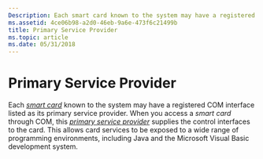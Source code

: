 ```yaml
---
Description: Each smart card known to the system may have a registered COM interface listed as its primary service provider.
ms.assetid: 4ce06b98-a2d0-46eb-9a6e-473f6c21499b
title: Primary Service Provider
ms.topic: article
ms.date: 05/31/2018
---
```


# Primary Service Provider

Each [*smart card*](../secgloss/s-gly.md) known to the system may have a registered COM interface listed as its primary service provider. When you access a *smart card* through COM, this [*primary service provider*](../secgloss/p-gly.md) supplies the control interfaces to the card. This allows card services to be exposed to a wide range of programming environments, including Java and the Microsoft Visual Basic development system.

 

 